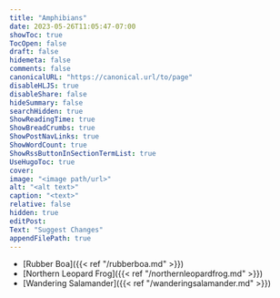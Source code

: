 ```yaml
---
title: "Amphibians"
date: 2023-05-26T11:05:47-07:00
showToc: true
TocOpen: false
draft: false
hidemeta: false
comments: false
canonicalURL: "https://canonical.url/to/page"
disableHLJS: true 
disableShare: false
hideSummary: false
searchHidden: true
ShowReadingTime: true
ShowBreadCrumbs: true
ShowPostNavLinks: true
ShowWordCount: true
ShowRssButtonInSectionTermList: true
UseHugoToc: true
cover:
image: "<image path/url>" 
alt: "<alt text>" 
caption: "<text>" 
relative: false
hidden: true
editPost:
Text: "Suggest Changes" 
appendFilePath: true 
---
```


* [Rubber Boa]({{< ref "/rubberboa.md" >}})
* [Northern Leopard Frog]({{< ref "/northernleopardfrog.md" >}})
* [Wandering Salamander]({{< ref "/wanderingsalamander.md" >}})

